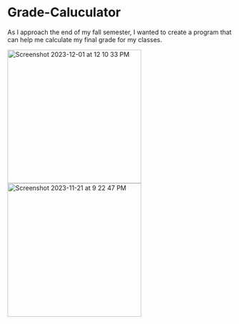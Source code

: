 # Grade-Caluculator
As I approach the end of my fall semester, I wanted to create a program that can help me calculate my final grade for my classes.

<img width="300" alt="Screenshot 2023-12-01 at 12 10 33 PM" src="https://github.com/albakucuku/Grade-Caluculator/assets/114107554/acfc1c2f-1e0b-435a-bbd5-d9e8e3082c82">


<img width="300" alt="Screenshot 2023-11-21 at 9 22 47 PM" src="https://github.com/albakucuku/Grade-Caluculator/assets/114107554/12f2073c-647b-4a31-a253-ba730708a98e">
